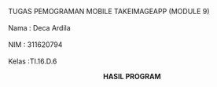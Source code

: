 TUGAS PEMOGRAMAN MOBILE TAKEIMAGEAPP (MODULE 9) <br>
<br> Nama : Deca Ardila <br>
<br> NIM  : 311620794  <br>
<br> Kelas :TI.16.D.6 <br>


<center> <b> HASIL PROGRAM <b> <center> <br><br>
  
  
